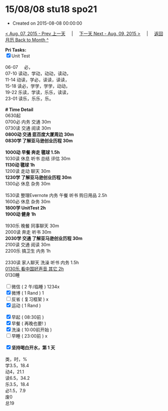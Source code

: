 # 15/08/08 stu18 spo21

- Created on 2015-08-08 00:00:00

[< Aug. 07, 2015 - Prev 上一天](/_archived/lifelogs/2015/08/d07.md) &nbsp; &nbsp; | &nbsp; &nbsp; [下一天 Next - Aug. 09, 2015 >](/_archived/lifelogs/2015/08/d09.md) &nbsp; &nbsp; |  &nbsp; &nbsp; [返回月历 Back to Month ^](/_archived/lifelogs/2015/08/index.md)
<br/><div><strong>Pri Tasks:</strong></div><div><input checked="true" type="checkbox"/>Unit Test</div><div><br/></div><div>06-07     必，</div><div>07-10 读动，学动，动动，读动，</div><div>11-14 动读，学必，读读，读读，</div><div>15-18 读必，学学，学学，动动，</div><div>19-22 乐读，学读，乐乐，读读，</div><div>23-01 读乐，乐乐，乐。</div><div><br/></div><div><b># Time Detail</b></div><div>0630起</div><div>0700必 内务 交通 30m</div><div>0730读 交通 阅读 30m</div><div><b>0800动 交通 逛百度大厦周边 30m</b></div><div><b>0830学 了解亚马逊创业历程 30m</b></div><div><b><br/></b></div><div><b>1000动 早餐 奔走 毽球 1.5h</b></div><div>1030读 休息 听书 总结 评估 30m</div><div><b>1130动 毽球 1h</b></div><div>1200读 走动 聊天 30m</div><div><b>1230学 了解亚马逊创业历程 30m</b></div><div>1300必 休息 杂务 30m</div><div><br/></div><div>1530读 整理Evernote 内务 午餐 听书 购日用品 2.5h</div><div>1600必 休息 杂务 30m</div><div><strong>1800学 UnitTest 2</strong><strong>h</strong></div><div><b>1900动 健身 1h</b></div><div><br/></div><div>1930乐 晚餐 同事聊天 30m</div><div>2000读 奔走 听书 30m</div><div><b>2030学 交通 了解亚马逊创业历程 30m</b></div><div>2100读 交通 阅读 30m</div><div>2200乐 搞卫生 内务 1h</div><div><br/></div><div>2330读 家人聊天 洗澡 听书 内务 1.5h</div><div><u>0130乐 看中国好声音 其它 2h</u></div><div>0130睡</div><div><br/></div><div><input type="checkbox"/>微信 ( 2 午/临睡 ) 1234x</div><div><input checked="true" type="checkbox"/>微博 ( 1 Rand ) 1</div><div><input type="checkbox"/>反省 ( 复习框架 ) x</div><div><input checked="true" type="checkbox"/>运动 ( 1 Rand ) </div><div><br/></div><div><input checked="true" type="checkbox"/>早起 ( 08:30前 ) </div><div><input checked="true" type="checkbox"/>早餐 ( 再晚也要! ) </div><div><input checked="true" type="checkbox"/>洗澡 ( 10:00前开始 ) <br/></div><div><input type="checkbox"/>早睡 ( 23:00前 ) x</div><div><b><br/></b></div><div><b><input checked="true" type="checkbox"/>坚持喝白开水，第 1 天</b></div><div><br clear="none"/></div><div>类，时，%</div><div>学3.5，18.4</div><div>动4，21.1</div><div>读6.5，34.2</div><div>乐3.5，18.4<br clear="none"/>必1.5，7.9</div><div>废0</div><div>总19</div>
